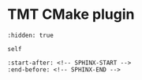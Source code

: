# TMT CMake plugin

```{toctree}
:hidden: true

self
```

```{include} ../README.md
:start-after: <!-- SPHINX-START -->
:end-before: <!-- SPHINX-END -->
```

[tmt]: inv:tmt:std:doc#index
